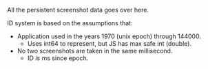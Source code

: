 All the persistent screenshot data goes over here.

ID system is based on the assumptions that:

- Application used in the years 1970 (unix epoch) through 144000.
  - Uses int64 to represent, but JS has max safe int (double).
- No two screenshots are taken in the same millisecond.
  - ID _is_ ms since epoch.
